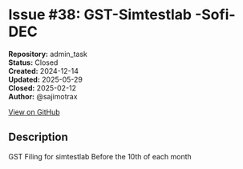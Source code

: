 # Issue #38: GST-Simtestlab -Sofi-DEC 

**Repository:** admin_task  
**Status:** Closed  
**Created:** 2024-12-14  
**Updated:** 2025-05-29  
**Closed:** 2025-02-12  
**Author:** @sajimotrax  

[View on GitHub](https://github.com/Simtestlab/admin_task/issues/38)

## Description

GST  Filing for simtestlab
Before the 10th of each month